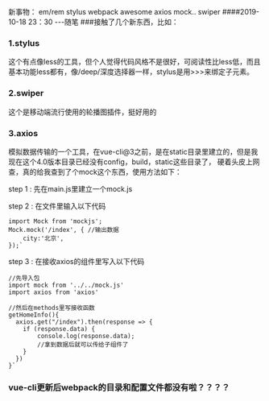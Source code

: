 新事物：
em/rem
stylus
webpack
awesome
axios
mock..
swiper
####2019-10-18 23：30  ---随笔
###接触了几个新东西，比如：

### 1.stylus
 这个有点像less的工具，但个人觉得代码风格不是很好，可阅读性比less低，而且基本功能less都有，像/deep/深度选择器一样，stylus是用>>>来绑定子元素。

### 2.swiper
 这个是移动端流行使用的轮播图插件，挺好用的
### 3.axios
 模拟数据传输的一个工具，在vue-cli@3之前，是在static目录里建立的，但是我现在这个4.0版本目录已经没有config，build，static这些目录了，
 硬着头皮上网查，真的给我查到了个mock这个东西，使用方法如下：
 
 step 1 :  先在main.js里建立一个mock.js
 
 step 2 :  在文件里输入以下代码
 
    import Mock from 'mockjs';
    Mock.mock('/index', { //输出数据
        city:'北京', 
    });`
   
 step 3 : 在接收axios的组件里写入以下代码
 
    //先导入包
    import mock from '../../mock.js' 
    import axios from 'axios'
    
    //然后在methods里写接收函数
    getHomeInfo(){
      axios.get("/index").then(response => {
        if (response.data) {
            console.log(response.data);
            //拿到数据后就可以传给子组件了
        }
      })
    }`
 
 ### vue-cli更新后webpack的目录和配置文件都没有啦？？？？